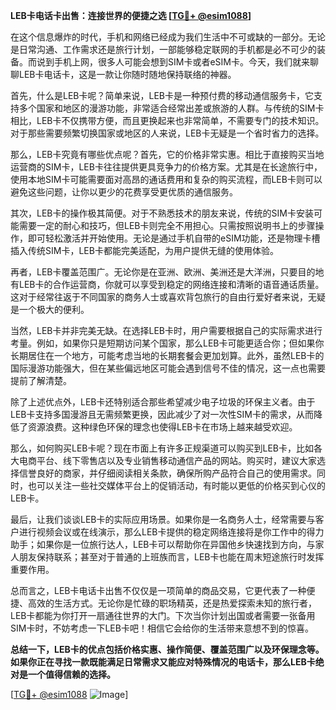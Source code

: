 **LEB卡电话卡出售：连接世界的便捷之选 [[TG💪+ @esim1088](https://t.me/s/esim1088)]**

在这个信息爆炸的时代，手机和网络已经成为我们生活中不可或缺的一部分。无论是日常沟通、工作需求还是旅行计划，一部能够稳定联网的手机都是必不可少的装备。而说到手机上网，很多人可能会想到SIM卡或者eSIM卡。今天，我们就来聊聊LEB卡电话卡，这是一款让你随时随地保持联络的神器。

首先，什么是LEB卡呢？简单来说，LEB卡是一种预付费的移动通信服务卡，它支持多个国家和地区的漫游功能，非常适合经常出差或旅游的人群。与传统的SIM卡相比，LEB卡不仅携带方便，而且更换起来也非常简单，不需要专门的技术知识。对于那些需要频繁切换国家或地区的人来说，LEB卡无疑是一个省时省力的选择。

那么，LEB卡究竟有哪些优点呢？首先，它的价格非常实惠。相比于直接购买当地运营商的SIM卡，LEB卡往往提供更具竞争力的价格方案。尤其是在长途旅行中，使用本地SIM卡可能需要面对高昂的通话费用和复杂的购买流程，而LEB卡则可以避免这些问题，让你以更少的花费享受更优质的通信服务。

其次，LEB卡的操作极其简便。对于不熟悉技术的朋友来说，传统的SIM卡安装可能需要一定的耐心和技巧，但LEB卡则完全不用担心。只需按照说明书上的步骤操作，即可轻松激活并开始使用。无论是通过手机自带的eSIM功能，还是物理卡槽插入传统SIM卡，LEB卡都能完美适配，为用户提供无缝的使用体验。

再者，LEB卡覆盖范围广。无论你是在亚洲、欧洲、美洲还是大洋洲，只要目的地有LEB卡的合作运营商，你就可以享受到稳定的网络连接和清晰的语音通话质量。这对于经常往返于不同国家的商务人士或喜欢背包旅行的自由行爱好者来说，无疑是一个极大的便利。

当然，LEB卡并非完美无缺。在选择LEB卡时，用户需要根据自己的实际需求进行考量。例如，如果你只是短期访问某个国家，那么LEB卡可能更适合你；但如果你长期居住在一个地方，可能考虑当地的长期套餐会更加划算。此外，虽然LEB卡的国际漫游功能强大，但在某些偏远地区可能会遇到信号不佳的情况，这一点也需要提前了解清楚。

除了上述优点外，LEB卡还特别适合那些希望减少电子垃圾的环保主义者。由于LEB卡支持多国漫游且无需频繁更换，因此减少了对一次性SIM卡的需求，从而降低了资源浪费。这种绿色环保的理念也使得LEB卡在市场上越来越受欢迎。

那么，如何购买LEB卡呢？现在市面上有许多正规渠道可以购买到LEB卡，比如各大电商平台、线下零售店以及专业销售移动通信产品的网站。购买时，建议大家选择信誉良好的商家，并仔细阅读相关条款，确保所购产品符合自己的使用需求。同时，也可以关注一些社交媒体平台上的促销活动，有时能以更低的价格买到心仪的LEB卡。

最后，让我们谈谈LEB卡的实际应用场景。如果你是一名商务人士，经常需要与客户进行视频会议或在线演示，那么LEB卡提供的稳定网络连接将是你工作中的得力助手；如果你是一位旅行达人，LEB卡可以帮助你在异国他乡快速找到方向，与家人朋友保持联系；甚至对于普通的上班族而言，LEB卡也能在周末短途旅行时发挥重要作用。

总而言之，LEB卡电话卡出售不仅仅是一项简单的商品交易，它更代表了一种便捷、高效的生活方式。无论你是忙碌的职场精英，还是热爱探索未知的旅行者，LEB卡都能为你打开一扇通往世界的大门。下次当你计划出国或者需要一张备用SIM卡时，不妨考虑一下LEB卡吧！相信它会给你的生活带来意想不到的惊喜。

**总结一下，LEB卡的优点包括价格实惠、操作简便、覆盖范围广以及环保理念等。如果你正在寻找一款既能满足日常需求又能应对特殊情况的电话卡，那么LEB卡绝对是一个值得信赖的选择。**

[[TG💪+ @esim1088](https://t.me/s/esim1088) ![Image](https://i.postimg.cc/4NQfJmqS/Snipaste-2025-05-13-00-14-12.png)]